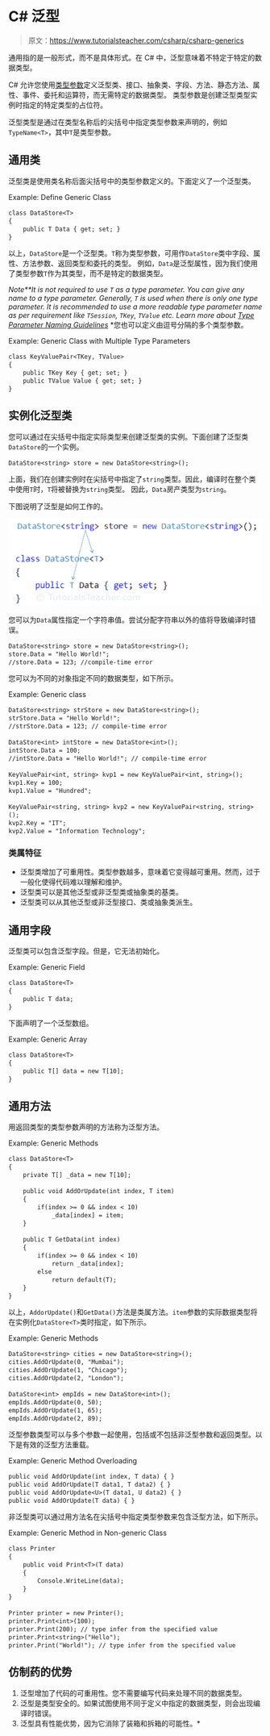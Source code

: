 # C# 泛型

> 原文：<https://www.tutorialsteacher.com/csharp/csharp-generics>

通用指的是一般形式，而不是具体形式。在 C# 中，泛型意味着不特定于特定的数据类型。

C# 允许您使用[类型参数](https://docs.microsoft.com/en-us/dotnet/csharp/programming-guide/generics/generic-type-parameters)定义泛型类、接口、抽象类、字段、方法、静态方法、属性、事件、委托和运算符，而无需特定的数据类型。 类型参数是创建泛型类型实例时指定的特定类型的占位符。

泛型类型是通过在类型名称后的尖括号中指定类型参数来声明的，例如`TypeName<T>`，其中`T`是类型参数。

## 通用类

泛型类是使用类名称后面尖括号中的类型参数定义的。下面定义了一个泛型类。

Example: Define Generic Class

```
class DataStore<T>
{
    public T Data { get; set; }
} 
```

以上，`DataStore`是一个泛型类。`T`称为类型参数，可用作`DataStore`类中字段、属性、方法参数、返回类型和委托的类型。 例如，`Data`是泛型属性，因为我们使用了类型参数`T`作为其类型，而不是特定的数据类型。

*Note**It is not required to use `T` as a type parameter. You can give any name to a type parameter. Generally, `T` is used when there is only one type parameter. It is recommended to use a more readable type parameter name as per requirement like `TSession`, `TKey`, `TValue` etc. Learn more about [Type Parameter Naming Guidelines](https://docs.microsoft.com/en-us/dotnet/csharp/programming-guide/generics/generic-type-parameters#type-parameter-naming-guidelines)* *您也可以定义由逗号分隔的多个类型参数。

Example: Generic Class with Multiple Type Parameters

```
class KeyValuePair<TKey, TValue>
{
    public TKey Key { get; set; }
    public TValue Value { get; set; }
} 
```

## 实例化泛型类

您可以通过在尖括号中指定实际类型来创建泛型类的实例。下面创建了泛型类`DataStore`的一个实例。

```
DataStore<string> store = new DataStore<string>(); 
```

上面，我们在创建实例时在尖括号中指定了`string`类型。因此，编译时在整个类中使用`T`时，`T`将被替换为`string`类型。 因此，`Data`房产类型为`string`。

下图说明了泛型是如何工作的。

[![C# Generics](img/91c8cfc02baf9a2fa8de41a237594b3f.png)](../../Content/images/csharp/generics.png) 

您可以为`Data`属性指定一个字符串值。尝试分配字符串以外的值将导致编译时错误。

```
DataStore<string> store = new DataStore<string>();
store.Data = "Hello World!";
//store.Data = 123; //compile-time error 
```

您可以为不同的对象指定不同的数据类型，如下所示。

Example: Generic class

```
DataStore<string> strStore = new DataStore<string>();
strStore.Data = "Hello World!";
//strStore.Data = 123; // compile-time error

DataStore<int> intStore = new DataStore<int>();
intStore.Data = 100;
//intStore.Data = "Hello World!"; // compile-time error

KeyValuePair<int, string> kvp1 = new KeyValuePair<int, string>();
kvp1.Key = 100;
kvp1.Value = "Hundred";

KeyValuePair<string, string> kvp2 = new KeyValuePair<string, string>();
kvp2.Key = "IT";
kvp2.Value = "Information Technology"; 
```

### 类属特征

*   泛型类增加了可重用性。类型参数越多，意味着它变得越可重用。然而，过于一般化使得代码难以理解和维护。
*   泛型类可以是其他泛型或非泛型类或抽象类的基类。
*   泛型类可以从其他泛型或非泛型接口、类或抽象类派生。

## 通用字段

泛型类可以包含泛型字段。但是，它无法初始化。

Example: Generic Field

```
class DataStore<T>
{
    public T data;
} 
```

下面声明了一个泛型数组。

Example: Generic Array

```
class DataStore<T>
{
    public T[] data = new T[10];
} 
```

## 通用方法

用返回类型的类型参数声明的方法称为泛型方法。

Example: Generic Methods

```
class DataStore<T>
{
    private T[] _data = new T[10];

    public void AddOrUpdate(int index, T item)
    {
        if(index >= 0 && index < 10)
            _data[index] = item;
    }

    public T GetData(int index)
    {
        if(index >= 0 && index < 10)
            return _data[index];
        else 
            return default(T);
    }
} 
```

以上，`AddorUpdate()`和`GetData()`方法是类属方法。`item`参数的实际数据类型将在实例化`DataStore<T>`类时指定，如下所示。

Example: Generic Methods

```
DataStore<string> cities = new DataStore<string>();
cities.AddOrUpdate(0, "Mumbai");
cities.AddOrUpdate(1, "Chicago");
cities.AddOrUpdate(2, "London");

DataStore<int> empIds = new DataStore<int>();
empIds.AddOrUpdate(0, 50);
empIds.AddOrUpdate(1, 65);
empIds.AddOrUpdate(2, 89); 
```

泛型参数类型可以与多个参数一起使用，包括或不包括非泛型参数和返回类型。以下是有效的泛型方法重载。

Example: Generic Method Overloading

```
public void AddOrUpdate(int index, T data) { }
public void AddOrUpdate(T data1, T data2) { }
public void AddOrUpdate<U>(T data1, U data2) { }
public void AddOrUpdate(T data) { } 
```

非泛型类可以通过用方法名在尖括号中指定类型参数来包含泛型方法，如下所示。

Example: Generic Method in Non-generic Class

```
class Printer
{
    public void Print<T>(T data)
    {
        Console.WriteLine(data);
    }
}

Printer printer = new Printer();
printer.Print<int>(100);
printer.Print(200); // type infer from the specified value
printer.Print<string>("Hello");
printer.Print("World!"); // type infer from the specified value 
```

## 仿制药的优势

1.  泛型增加了代码的可重用性。您不需要编写代码来处理不同的数据类型。
2.  泛型是类型安全的。如果试图使用不同于定义中指定的数据类型，则会出现编译时错误。
3.  泛型具有性能优势，因为它消除了装箱和拆箱的可能性。*